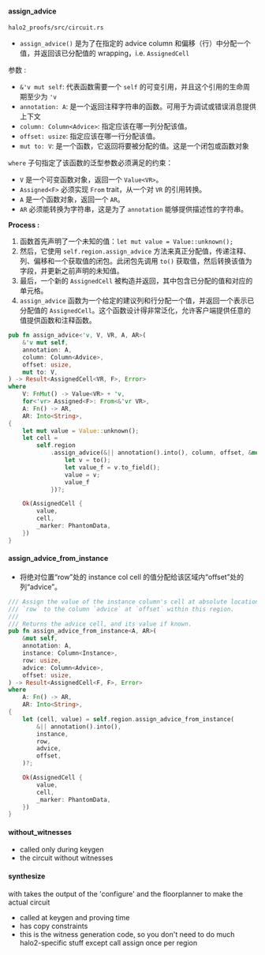 
#### assign_advice

`halo2_proofs/src/circuit.rs`

 - `assign_advice()` 是为了在指定的 advice column 和偏移（行）中分配一个值，并返回该已分配值的 wrapping，i.e. `AssignedCell`

参数 : 
 - `&'v mut self`: 代表函数需要一个 `self` 的可变引用，并且这个引用的生命周期至少为 `'v` 
 - `annotation: A`: 是一个返回注释字符串的函数。可用于为调试或错误消息提供上下文 
 - `column: Column<Advice>`: 指定应该在哪一列分配该值。	 
 - `offset: usize`: 指定应该在哪一行分配该值。
 - `mut to: V`: 是一个函数，它返回将要被分配的值。这是一个闭包或函数对象

`where` 子句指定了该函数的泛型参数必须满足的约束：
 - `V` 是一个可变函数对象，返回一个 `Value<VR>`。 
 - `Assigned<F>` 必须实现 `From` trait，从一个对 `VR` 的引用转换。
 - `A` 是一个函数对象，返回一个 `AR`。
 - `AR` 必须能转换为字符串，这是为了 `annotation` 能够提供描述性的字符串。

**Process :** 
1. 函数首先声明了一个未知的值：`let mut value = Value::unknown();`
2. 然后，它使用 `self.region.assign_advice` 方法来真正分配值，传递注释、列、偏移和一个获取值的闭包。此闭包先调用 `to()` 获取值，然后转换该值为字段，并更新之前声明的未知值。
3. 最后，一个新的 `AssignedCell` 被构造并返回，其中包含已分配的值和对应的单元格。
4. `assign_advice` 函数为一个给定的建议列和行分配一个值，并返回一个表示已分配值的 `AssignedCell`。这个函数设计得非常泛化，允许客户端提供任意的值提供函数和注释函数。

```rust
pub fn assign_advice<'v, V, VR, A, AR>(
	&'v mut self,
	annotation: A,
	column: Column<Advice>,
	offset: usize,
	mut to: V,
) -> Result<AssignedCell<VR, F>, Error>
where
	V: FnMut() -> Value<VR> + 'v,
	for<'vr> Assigned<F>: From<&'vr VR>,
	A: Fn() -> AR,
	AR: Into<String>,
{
	let mut value = Value::unknown();
	let cell =
		self.region
			.assign_advice(&|| annotation().into(), column, offset, &mut || {
				let v = to();
				let value_f = v.to_field();
				value = v;
				value_f
			})?;

	Ok(AssignedCell {
		value,
		cell,
		_marker: PhantomData,
	})
}
```


#### assign_advice_from_instance

- 将绝对位置“row”处的 instance col cell 的值分配给该区域内“offset”处的列“advice”。

```rust
/// Assign the value of the instance column's cell at absolute location
/// `row` to the column `advice` at `offset` within this region.
///
/// Returns the advice cell, and its value if known.
pub fn assign_advice_from_instance<A, AR>(
	&mut self,
	annotation: A,
	instance: Column<Instance>,
	row: usize,
	advice: Column<Advice>,
	offset: usize,
) -> Result<AssignedCell<F, F>, Error>
where
	A: Fn() -> AR,
	AR: Into<String>,
{
	let (cell, value) = self.region.assign_advice_from_instance(
		&|| annotation().into(),
		instance,
		row,
		advice,
		offset,
	)?;

	Ok(AssignedCell {
		value,
		cell,
		_marker: PhantomData,
	})
}
```



#### without_witnesses
 - called only during keygen
 - the circuit without witnesses

#### synthesize

with takes the output of the 'configure' and the floorplanner to make the actual circuit
 - called at keygen and proving time
 - has copy constraints
 - this is the witness generation code, so you don't need to do much halo2-specific stuff except call assign once per region
